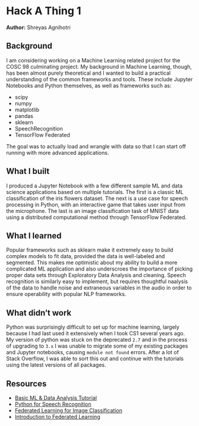 # Hack A Thing 1

**Author:** Shreyas Agnihotri

## Background

I am considering working on a Machine Learning related project for the COSC 98 culminating project. My background in Machine Learning, though, has been almost purely theoretical and I wanted to build a practical understanding of the common frameworks and tools. These include Jupyter Notebooks and Python themselves, as well as frameworks such as:
* scipy
* numpy
* matplotlib
* pandas
* sklearn
* SpeechRecognition
* TensorFlow Federated

The goal was to actually load and wrangle with data so that I can start off running with more advanced applications.

## What I built

I produced a Jupyter Notebook with a few different sample ML and data science applications based on multiple tutorials. The first is a classic ML classification of the iris flowers dataset. The next is a use case for speech processing in Python, with an interactive game that takes user input from the microphone. The last is an image classification task of MNIST data using a distributed computational method through TensorFlow Federated.

## What I learned

Popular frameworks such as sklearn make it extremely easy to build complex models to fit data, provided the data is well-labeled and segmented. This makes me optimistic about my ability to build a more complicated ML application and also underscroes the importance of picking proper data sets through Exploratory Data Analysis and cleaning. Speech recognition is similarly easy to implement, but requires thoughtful naalysis of the data to handle noise and extraneous variables in the audio in order to ensure operability with popular NLP frameworks.

## What didn’t work

Python was surprisingly difficult to set up for machine learning, largely because I had last used it extensively when I took CS1 several years ago. My version of python was stuck on the deprecated `2.7` and in the process of upgrading to `3.x` I was unable to migrate some of my existing packages and Jupyter notebooks, causing `module not found` errors. After a lot of Stack Overflow, I was able to sort this out and continue with the tutorials using the latest versions of all packages.

## Resources

* [Basic ML & Data Analysis Tutorial](https://machinelearningmastery.com/machine-learning-in-python-step-by-step/)
* [Python for Speech Recognition](https://realpython.com/python-speech-recognition/)
* [Federated Learning for Image Classification](https://www.tensorflow.org/federated/tutorials/federated_learning_for_image_classification)
* [Introduction to Federated Learning](https://federated.withgoogle.com/)

